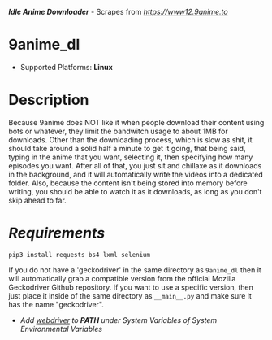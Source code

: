 ***Idle Anime Downloader*** - Scrapes from *https://www12.9anime.to*

# 9anime_dl
- Supported Platforms: **Linux**

# Description
Because 9anime does NOT like it when people download their content using bots or whatever, they limit the bandwitch usage to about 1MB for downloads.  Other than the downloading process, which is slow as shit, it should take around a solid half a minute to get it going, that being said, typing in the anime that you want, selecting it, then specifying how many episodes you want.  After all of that, you just sit and chillaxe as it downloads in the background, and it will automatically write the videos into a dedicated folder.  Also, because the content isn't being stored into memory before writing, you should be able to watch it as it downloads, as long as you don't skip ahead to far.

# *Requirements*

`pip3 install requests bs4 lxml selenium`

If you do not have a 'geckodriver' in the same directory as `9anime_dl` then it will automatically grab a compatible version from the official Mozilla Geckodriver Github repository.  If you want to use a specific version, then just place it inside of the same directory as `__main__.py` and make sure it has the name "geckodriver".

- *Add [webdriver][1] to **PATH** under *System Variables* of *System Environmental Variables**




[1]: https://github.com/mozilla/geckodriver/releases
